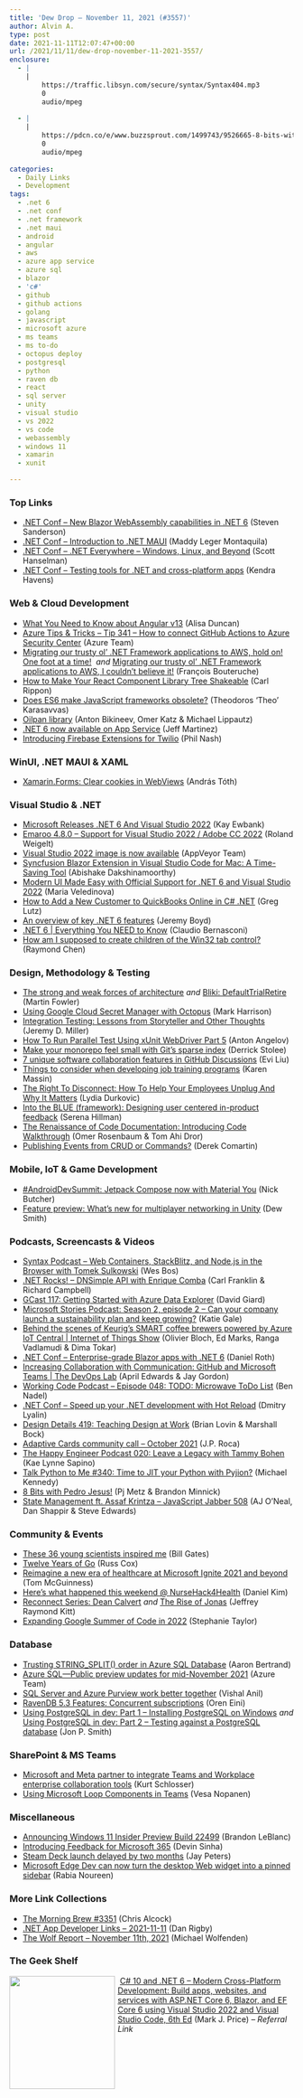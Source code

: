 ```yaml
---
title: 'Dew Drop – November 11, 2021 (#3557)'
author: Alvin A.
type: post
date: 2021-11-11T12:07:47+00:00
url: /2021/11/11/dew-drop-november-11-2021-3557/
enclosure:
  - |
    |
        https://traffic.libsyn.com/secure/syntax/Syntax404.mp3
        0
        audio/mpeg
        
  - |
    |
        https://pdcn.co/e/www.buzzsprout.com/1499743/9526665-8-bits-with-pedro-jesus.mp3
        0
        audio/mpeg
        
categories:
  - Daily Links
  - Development
tags:
  - .net 6
  - .net conf
  - .net framework
  - .net maui
  - android
  - angular
  - aws
  - azure app service
  - azure sql
  - blazor
  - 'c#'
  - github
  - github actions
  - golang
  - javascript
  - microsoft azure
  - ms teams
  - ms to-do
  - octopus deploy
  - postgresql
  - python
  - raven db
  - react
  - sql server
  - unity
  - visual studio
  - vs 2022
  - vs code
  - webassembly
  - windows 11
  - xamarin
  - xunit

---
```

### <a name="top"></a>Top Links

  * <a href="http://www.youtube.com/watch?v=kesUNeBZ1Os" target="_blank" rel="noopener">.NET Conf &#8211; New Blazor WebAssembly capabilities in .NET 6</a> (Steven Sanderson)
  * <a href="http://www.youtube.com/watch?v=HMYpAw2sl58" target="_blank" rel="noopener">.NET Conf &#8211; Introduction to .NET MAUI</a> (Maddy Leger Montaquila)
  * <a href="http://www.youtube.com/watch?v=ZM6OO2lkxA4" target="_blank" rel="noopener">.NET Conf &#8211; .NET Everywhere &#8211; Windows, Linux, and Beyond</a> (Scott Hanselman)
  * <a href="http://www.youtube.com/watch?v=YGPH-j3HAPo" target="_blank" rel="noopener">.NET Conf &#8211; Testing tools for .NET and cross-platform apps</a> (Kendra Havens)



### <a name="web"></a>Web & Cloud Development

  * <a href="https://developer.okta.com/blog/2021/11/10/angular-v13" target="_blank" rel="noopener">What You Need to Know about Angular v13</a> (Alisa Duncan)
  * <a href="https://microsoft.github.io/AzureTipsAndTricks/blog/tip341.html" target="_blank" rel="noopener">Azure Tips & Tricks &#8211; Tip 341 &#8211; How to connect GitHub Actions to Azure Security Center</a> (Azure Team)
  * <a href="https://medium.com/i-love-my-local-farmer-engineering-blog/migrating-our-trusty-ol-net-framework-applications-to-aws-hold-on-one-foot-at-a-time-12721e1f55af" target="_blank" rel="noopener">Migrating our trusty ol’ .NET Framework applications to AWS, hold on! One foot at a time!</a>&nbsp; _and_ <a href="https://medium.com/i-love-my-local-farmer-engineering-blog/migrating-our-trusty-ol-net-framework-applications-to-aws-i-couldn-t-believe-it-2b111fcd8146?source=rss----e52491d6e77d---4" target="_blank" rel="noopener">Migrating our trusty ol’ .NET Framework applications to AWS, I couldn’t believe it!</a> (François Bouteruche)
  * <a href="https://www.carlrippon.com/how-to-make-your-react-component-library-tree-shakeable/" target="_blank" rel="noopener">How to Make Your React Component Library Tree Shakeable</a> (Carl Rippon)
  * <a href="https://stackoverflow.blog/2021/11/10/does-es6-make-javascript-frameworks-obsolete/" target="_blank" rel="noopener">Does ES6 make JavaScript frameworks obsolete?</a> (Theodoros ‘Theo’ Karasavvas)
  * <a href="https://v8.dev/blog/oilpan-library" target="_blank" rel="noopener">Oilpan library</a> (Anton Bikineev, Omer Katz & Michael Lippautz)
  * <a href="https://techcommunity.microsoft.com/t5/apps-on-azure/net-6-now-available-on-app-service/ba-p/2945364?WT.mc_id=DOP-MVP-4025064" target="_blank" rel="noopener">.NET 6 now available on App Service</a> (Jeff Martinez)
  * <a href="https://www.twilio.com/blog/introducing-firebase-extensions-for-twilio" target="_blank" rel="noopener">Introducing Firebase Extensions for Twilio</a> (Phil Nash)



### <a name="silverlight"></a>WinUI, .NET MAUI & XAML

  * <a href="https://www.banditoth.hu/2021/11/10/xamarin-forms-clear-cookies-in-webviews/" target="_blank" rel="noopener">Xamarin.Forms: Clear cookies in WebViews</a> (András Tóth)



### <a name="dotnet"></a>Visual Studio & .NET

  * <a href="http://www.i-programmer.info/news/89-net/15005-microsoft-releases-net-6-and-visual-studio-2022.html" target="_blank" rel="noopener">Microsoft Releases .NET 6 And Visual Studio 2022</a> (Kay Ewbank)
  * <a href="https://weblogs.asp.net:443/rweigelt/emaroo-4-8-0-support-for-visual-studio-2022-adobe-cc-2022?WT.mc_id=DOP-MVP-4025064" target="_blank" rel="noopener">Emaroo 4.8.0 &#8211; Support for Visual Studio 2022 / Adobe CC 2022</a> (Roland Weigelt)
  * <a href="https://www.appveyor.com/blog/2021/11/10/visual-studio-2022-image/" target="_blank" rel="noopener">Visual Studio 2022 image is now available</a> (AppVeyor Team)
  * <a href="https://www.syncfusion.com/blogs/post/syncfusion-blazor-extension-in-visual-studio-code-for-mac-a-time-saving-tool.aspx" target="_blank" rel="noopener">Syncfusion Blazor Extension in Visual Studio Code for Mac: A Time-Saving Tool</a> (Abishake Dakshinamoorthy)
  * <a href="https://www.telerik.com/blogs/modern-ui-made-easy-official-support-dotnet-6-visual-studio-2022" target="_blank" rel="noopener">Modern UI Made Easy with Official Support for .NET 6 and Visual Studio 2022</a> (Maria Veledinova)
  * <a href="https://www.grapecity.com/blogs/how-to-add-a-new-customer-to-quickbooks-online-csharp-net" target="_blank" rel="noopener">How to Add a New Customer to QuickBooks Online in C# .NET</a> (Greg Lutz)
  * <a href="https://raygun.com/blog/net-6-features/" target="_blank" rel="noopener">An overview of key .NET 6 features</a> (Jeremy Boyd)
  * <a href="https://www.claudiobernasconi.ch/2021/11/10/dotnet-6-everything-you-need-to-know/" target="_blank" rel="noopener">.NET 6 | Everything You NEED to Know</a> (Claudio Bernasconi)
  * <a href="https://devblogs.microsoft.com/oldnewthing/20211110-00/?p=105889" target="_blank" rel="noopener">How am I supposed to create children of the Win32 tab control?</a> (Raymond Chen)



### <a name="design"></a>Design, Methodology & Testing

  * <a href="https://martinfowler.com/articles/strong-weak-arch.html" target="_blank" rel="noopener">The strong and weak forces of architecture</a> _and_ <a href="https://martinfowler.com/bliki/DefaultTrialRetire.html" target="_blank" rel="noopener">Bliki: DefaultTrialRetire</a> (Martin Fowler)
  * <a href="http://feedproxy.google.com/~r/OctopusDeploy/~3/ra5DpR8kHNE/using-google-cloud-secret-manager-with-octopus" target="_blank" rel="noopener">Using Google Cloud Secret Manager with Octopus</a> (Mark Harrison)
  * <a href="https://jeremydmiller.com/2021/11/10/integration-testing-lessons-from-storyteller-and-other-thoughts/" target="_blank" rel="noopener">Integration Testing: Lessons from Storyteller and Other Thoughts</a> (Jeremy D. Miller)
  * <a href="https://www.automatetheplanet.com/parallel-testing-xunit-webdriver-part5/?utm_source=rss&utm_medium=rss&utm_campaign=parallel-testing-xunit-webdriver-part5" target="_blank" rel="noopener">How To Run Parallel Test Using xUnit WebDriver Part 5</a> (Anton Angelov)
  * <a href="https://github.blog/2021-11-10-make-your-monorepo-feel-small-with-gits-sparse-index/" target="_blank" rel="noopener">Make your monorepo feel small with Git’s sparse index</a> (Derrick Stolee)
  * <a href="https://github.blog/2021-11-10-7-unique-software-collaboration-features-in-github-discussions/" target="_blank" rel="noopener">7 unique software collaboration features in GitHub Discussions</a> (Evi Liu)
  * <a href="https://blog.google/outreach-initiatives/grow-with-google/things-consider-when-developing-job-training-programs/" target="_blank" rel="noopener">Things to consider when developing job training programs</a> (Karen Massin)
  * <a href="https://blog.trello.com/the-right-to-disconnect" target="_blank" rel="noopener">The Right To Disconnect: How To Help Your Employees Unplug And Why It Matters</a> (Lydia Durkovic)
  * <a href="https://medium.com/uxr-microsoft/into-the-blue-framework-designing-user-centered-in-product-feedback-be2851afe750?source=rss----59751c8587e8---4" target="_blank" rel="noopener">Into the BLUE (framework): Designing user centered in-product feedback</a> (Serena Hillman)
  * <a href="https://www.infoq.com/articles/code-walkthrough-documentation/" target="_blank" rel="noopener">The Renaissance of Code Documentation: Introducing Code Walkthrough</a> (Omer Rosenbaum & Tom Ahi Dror)
  * <a href="https://codeopinion.com/publishing-events-from-crud-or-commands/" target="_blank" rel="noopener">Publishing Events from CRUD or Commands?</a> (Derek Comartin)



### <a name="mobile"></a>Mobile, IoT & Game Development

  * <a href="http://feedproxy.google.com/~r/blogspot/hsDu/~3/YX8lDYqy6Tk/ads21-compose-material-you.html" target="_blank" rel="noopener">#AndroidDevSummit: Jetpack Compose now with Material You</a> (Nick Butcher)
  * <a href="https://blog.unity.com/games/feature-preview-whats-new-for-multiplayer-networking-in-unity" target="_blank" rel="noopener">Feature preview: What&#8217;s new for multiplayer networking in Unity</a> (Dew Smith)



### <a name="podcasts"></a>Podcasts, Screencasts & Videos

  * <a href="https://traffic.libsyn.com/secure/syntax/Syntax404.mp3" target="_blank" rel="noopener">Syntax Podcast &#8211; Web Containers, StackBlitz, and Node.js in the Browser with Tomek Sulkowski</a> (Wes Bos)
  * <a href="http://www.dotnetrocks.com/default.aspx?ShowNum=1765" target="_blank" rel="noopener">.NET Rocks! &#8211; DNSimple API with Enrique Comba</a> (Carl Franklin & Richard Campbell)
  * <a href="https://www.DavidGiard.com/2021/11/11/GCast117GettingStartedWithAzureDataExplorer.aspx" target="_blank" rel="noopener">GCast 117: Getting Started with Azure Data Explorer</a> (David Giard)
  * <a href="https://news.microsoft.com/en-gb/2021/11/11/microsoft-stories-podcast-season-2-episode-1-can-your-company-launch-a-sustainability-plan-and-keep-growing/" target="_blank" rel="noopener">Microsoft Stories Podcast: Season 2, episode 2 – Can your company launch a sustainability plan and keep growing?</a> (Katie Gale)
  * <a href="https://channel9.msdn.com/Shows/Internet-of-Things-Show/Behind-the-scenes-of-Keurigs-SMART-coffee-brewers-powered-by-Azure-IoT-Central?WT.mc_id=DOP-MVP-4025064" target="_blank" rel="noopener">Behind the scenes of Keurig&#8217;s SMART coffee brewers powered by Azure IoT Central | Internet of Things Show</a> (Olivier Bloch, Ed Marks, Ranga Vadlamudi & Dima Tokar)
  * <a href="http://www.youtube.com/watch?v=GKu-vRxOWr8" target="_blank" rel="noopener">.NET Conf &#8211; Enterprise-grade Blazor apps with .NET 6</a> (Daniel Roth)
  * <a href="https://channel9.msdn.com/Shows/DevOps-Lab/DevOps-Lab--Increasing-Collaboration-with-Communication-GitHub-and-Microsoft-Teams?WT.mc_id=DOP-MVP-4025064" target="_blank" rel="noopener">Increasing Collaboration with Communication: GitHub and Microsoft Teams | The DevOps Lab</a> (April Edwards & Jay Gordon)
  * <a href="https://www.bennadel.com/blog/4151-working-code-podcast-episode-048-todo-microwave-todo-list.htm" target="_blank" rel="noopener">Working Code Podcast &#8211; Episode 048: TODO: Microwave ToDo List</a> (Ben Nadel)
  * <a href="http://www.youtube.com/watch?v=M6eFXAz3g3s" target="_blank" rel="noopener">.NET Conf &#8211; Speed up your .NET development with Hot Reload</a> (Dmitry Lyalin)
  * <a href="https://designdetails.fm/" target="_blank" rel="noopener">Design Details 419: Teaching Design at Work</a> (Brian Lovin & Marshall Bock)
  * <a href="https://techcommunity.microsoft.com/t5/microsoft-365-pnp-blog/adaptive-cards-community-call-october-2021/ba-p/2872372?WT.mc_id=DOP-MVP-4025064" target="_blank" rel="noopener">Adaptive Cards community call – October 2021</a> (J.P. Roca)
  * <a href="https://oasisofcourage.com/020-leave-a-legacy-with-tammy-bohen/" target="_blank" rel="noopener">The Happy Engineer Podcast 020: Leave a Legacy with Tammy Bohen</a> (Kae Lynne Sapino)
  * <a href="https://talkpython.fm/episodes/show/340/time-to-jit-your-python-with-pyjion" target="_blank" rel="noopener">Talk Python to Me #340: Time to JIT your Python with Pyjion?</a> (Michael Kennedy)
  * <a href="https://pdcn.co/e/www.buzzsprout.com/1499743/9526665-8-bits-with-pedro-jesus.mp3" target="_blank" rel="noopener">8 Bits with Pedro Jesus!</a> (Pj Metz & Brandon Minnick)
  * <a href="https://javascriptjabber.com/state-management-ft-assaf-krintza-jsj-508" target="_blank" rel="noopener">State Management ft. Assaf Krintza &#8211; JavaScript Jabber 508</a> (AJ O&#8217;Neal, Dan Shappir & Steve Edwards)



### <a name="events"></a>Community & Events

  * <a href="https://www.gatesnotes.com/Health/Gates-Notes-Deep-Dive-malaria" target="_blank" rel="noopener">These 36 young scientists inspired me</a> (Bill Gates)
  * <a href="https://go.dev/blog/12years" target="_blank" rel="noopener">Twelve Years of Go</a> (Russ Cox)
  * <a href="https://cloudblogs.microsoft.com/industry-blog/health/2021/11/02/reimagine-a-new-era-of-healthcare-at-ignite-2021-and-beyond/?WT.mc_id=DOP-MVP-4025064" target="_blank" rel="noopener">Reimagine a new era of healthcare at Microsoft Ignite 2021 and beyond</a> (Tom McGuinness)
  * <a href="https://techcommunity.microsoft.com/t5/healthcare-and-life-sciences/here-s-what-happened-this-weekend-nursehack4health/ba-p/2944690?WT.mc_id=DOP-MVP-4025064" target="_blank" rel="noopener">Here&#8217;s what happened this weekend @ NurseHack4Health</a> (Daniel Kim)
  * <a href="https://techcommunity.microsoft.com/t5/microsoft-mvp-award-program-blog/reconnect-series-dean-calvert/ba-p/2942889?WT.mc_id=DOP-MVP-4025064" target="_blank" rel="noopener">Reconnect Series: Dean Calvert</a> _and_ <a href="https://techcommunity.microsoft.com/t5/microsoft-mvp-award-program-blog/the-rise-of-jonas/ba-p/2940395?WT.mc_id=DOP-MVP-4025064" target="_blank" rel="noopener">The Rise of Jonas</a> (Jeffrey Raymond Kitt)
  * <a href="http://feedproxy.google.com/~r/GoogleOpenSourceBlog/~3/_UJcdZTllvU/expanding-google-summer-of-code-in-2022.html" target="_blank" rel="noopener">Expanding Google Summer of Code in 2022</a> (Stephanie Taylor)



### <a name="sql"></a>Database

  * <a href="https://www.mssqltips.com/sqlservertip/7039/stringsplit-function-azure-sql-database-ordinal-position/" target="_blank" rel="noopener">Trusting STRING_SPLIT() order in Azure SQL Database</a> (Aaron Bertrand)
  * <a href="https://azure.microsoft.com/en-us/updates/azure-sql-public-preview-updates-for-midnovember-2021/?WT.mc_id=DOP-MVP-4025064" target="_blank" rel="noopener">Azure SQL—Public preview updates for mid-November 2021</a> (Azure Team)
  * <a href="https://techcommunity.microsoft.com/t5/azure-purview/sql-server-and-azure-purview-work-better-together/ba-p/2929243?WT.mc_id=DOP-MVP-4025064" target="_blank" rel="noopener">SQL Server and Azure Purview work better together</a> (Vishal Anil)
  * <a href="http://feedproxy.google.com/~r/AyendeRahien/~3/lolIpUzv_lo/ravendb-5-3-features-concurrent-subscriptions" target="_blank" rel="noopener">RavenDB 5.3 Features: Concurrent subscriptions</a> (Oren Eini)
  * <a href="https://www.thereformedprogrammer.net/using-postgresql-in-development-part-1-installing-postgresql-on-windows/" target="_blank" rel="noopener">Using PostgreSQL in dev: Part 1 – Installing PostgreSQL on Windows</a> _and_ <a href="https://www.thereformedprogrammer.net/using-postgresql-in-dev-part-2-testing-against-a-postgresql-database/" target="_blank" rel="noopener">Using PostgreSQL in dev: Part 2 – Testing against a PostgreSQL database</a> (Jon P. Smith)



### <a name="sp"></a>SharePoint & MS Teams

  * <a href="https://www.geekwire.com/2021/microsoft-meta-partner-integrate-teams-workplace-enterprise-collaboration-tools/" target="_blank" rel="noopener">Microsoft and Meta partner to integrate Teams and Workplace enterprise collaboration tools</a> (Kurt Schlosser)
  * <a href="https://myteamsday.com/2021/11/10/using-microsoft-loop-components-in-teams/" target="_blank" rel="noopener">Using Microsoft Loop Components in Teams</a> (Vesa Nopanen)



### <a name="misc"></a>Miscellaneous

  * <a href="https://blogs.windows.com/windows-insider/2021/11/10/announcing-windows-11-insider-preview-build-22499/?WT.mc_id=WD-MVP-4025064" target="_blank" rel="noopener">Announcing Windows 11 Insider Preview Build 22499</a> (Brandon LeBlanc)
  * <a href="https://techcommunity.microsoft.com/t5/microsoft-365-blog/introducing-feedback-for-microsoft-365/ba-p/2747224?WT.mc_id=DOP-MVP-4025064" target="_blank" rel="noopener">Introducing Feedback for Microsoft 365</a> (Devin Sinha)
  * <a href="https://www.theverge.com/2021/11/10/22774888/steam-deck-delayed-two-months-february-2022-launch-shipping" target="_blank" rel="noopener">Steam Deck launch delayed by two months</a> (Jay Peters)
  * <a href="http://feedproxy.google.com/~r/winbetadotorg/~3/S8XKma2397Q/microsoft-edge-dev-can-now-turn-web-widget-into-a-pinned-sidebar" target="_blank" rel="noopener">Microsoft Edge Dev can now turn the desktop Web widget into a pinned sidebar</a> (Rabia Noureen)



### <a name="links"></a>More Link Collections

  * <a href="https://blog.cwa.me.uk/2021/11/11/the-morning-brew-3351/" target="_blank" rel="noopener">The Morning Brew #3351</a> (Chris Alcock)
  * <a href="https://links.danrigby.com/2021/11/app-developer-links-2021-11-11/" target="_blank" rel="noopener">.NET App Developer Links &#8211; 2021-11-11</a> (Dan Rigby)
  * <a href="https://michael-wolfenden.github.io/2021/11/11/november-11th-2021/" target="_blank" rel="noopener">The Wolf Report &#8211; November 11th, 2021</a> (Michael Wolfenden)



### <a name="shelf"></a>The Geek Shelf

<a href="https://www.amazon.com/10-NET-Cross-Platform-Development-websites/dp/1801077363/?tag=amavin-20" target="_blank" rel="noopener"><img loading="lazy" decoding="async" width="187" height="200" align="left" style="margin: 0px 5px 0px 0px; border: 0px currentcolor; border-image: none; float: left; display: inline; background-image: none;" src="https://m.media-amazon.com/images/I/61J0y4oHuiL._AC_UL320_.jpg" border="0" /></a>&nbsp;<a href="https://www.amazon.com/10-NET-Cross-Platform-Development-websites/dp/1801077363/?tag=amavin-20" target="_blank" rel="noopener">C# 10 and .NET 6 – Modern Cross-Platform Development: Build apps, websites, and services with ASP.NET Core 6, Blazor, and EF Core 6 using Visual Studio 2022 and Visual Studio Code, 6th Ed</a> (Mark J. Price) _&#8211; Referral Link_